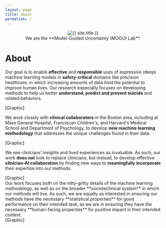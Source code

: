 ```yaml
---
layout: page
title: About
permalink: /
---
```


<center>
<img style="max-width: 300px;" src="{{ site.author.image }}" alt="{{ site.title }}" class="circle-image">

<div markdown="1">
We are the **Model-Guided Uncertainty (MOGU) Lab**.
</div>
</center>


# About

<div class="container">
<div class="row">
<div markdown="1" class="col col-sm-6 about-box">

Our goal is to enable **effective** and **responsible** uses of expressive (deep) machine learning models in **safety-critical** domains like precision healthcare, in which increasing amounts of data hold the potential to improve human lives. Our research especially focuses on developing methods to help us better **understand, predict and prevent suicide** and related behaviors.    

</div>
<div class="col col-sm-6 about-box">
[Graphic]
</div>
</div>

<div class="row">
<div markdown="1" class="col col-sm-6 about-box">

We work closely with **clinical collaborators** in the Boston area, including at Mass General Hospital, Franciscan Children's, and Harvard's Medical School and Department of Psychology, to develop **new machine learning methodology** that addresses the unique challenges found in their data. 

</div>
<div class="col col-sm-6 about-box">
[Graphic]
</div>
</div>

<div class="row">
<div markdown="1" class="col col-sm-6 about-box">

We see clinicians' insights and lived experiences as invaluable. As such, our work **does not** look to replace clinicians, but instead, to develop effective **clinician-AI collaboration** by finding new ways to **meaningfully incorporate** their expertise into our methods.

</div>
<div class="col col-sm-6 about-box">
[Graphic]
</div>
</div>

<div class="row">
<div markdown="1" class="col col-sm-6 about-box">
Our work focuses both on the nitty-gritty details of the machine learning methodology, as well as on the broader **sociotechnical system** in which our methods will live. As such, we are equally as interested in ensuring our methods have the necessary **statistical properties** for good performance on their intended task, as we are in ensuring they have the necessary **human-facing properties** for positive impact in their intended context. 
</div>
<div class="col col-sm-6 about-box">
[Graphic]
</div>
</div>

</div>





